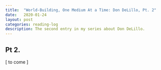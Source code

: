 ```yaml
---
title:  "World-Building, One Medium At a Time: Don DeLillo, Pt. 2"
date:   2020-01-24
layout: post
categories: reading-log
description: The second entry in my series about Don DeLillo.
---
```


## Pt 2.

[ to come ]